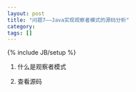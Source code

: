 ```yaml
---
layout: post
title: "问题7——Java实现观察者模式的源码分析"
category: 
tags: []
---
```

{% include JB/setup %}

1. 什么是观察者模式

2. 查看源码

&nbsp;